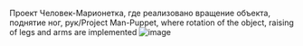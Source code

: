 Проект Человек-Марионетка, где реализовано вращение объекта, поднятие ног, рук/Project Man-Puppet, where rotation of the object, raising of legs and arms are implemented
![image](https://github.com/Yuliya-Shamshiyeva/cpp-OpenGL/assets/147943894/d14fb12b-d327-4009-a1ff-a968632f3d01)
